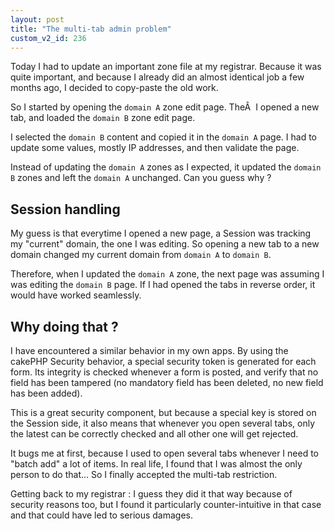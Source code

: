 ```yaml
---
layout: post
title: "The multi-tab admin problem"
custom_v2_id: 236
---
```


Today I had to update an important zone file at my registrar. Because it was
quite important, and because I already did an almost identical job a few
months ago, I decided to copy-paste the old work.

So I started by opening the `domain A` zone edit page. TheÂ  I opened a new
tab, and loaded the `domain B` zone edit page.

I selected the `domain B` content and copied it in the `domain A` page. I had
to update some values, mostly IP addresses, and then validate the page.

Instead of updating the `domain A` zones as I expected, it updated the `domain
B` zones and left the `domain A` unchanged. Can you guess why ?

## Session handling

My guess is that everytime I opened a new page, a Session was tracking my
"current" domain, the one I was editing. So opening a new tab to a new domain
changed my current domain from `domain A` to `domain B`.

Therefore, when I updated the `domain A` zone, the next page was assuming I
was editing the `domain B` page. If I had opened the tabs in reverse order, it
would have worked seamlessly.

## Why doing that ?

I have encountered a similar behavior in my own apps. By using the cakePHP
Security behavior, a special security token is generated for each form. Its
integrity is checked whenever a form is posted, and verify that no field has
been tampered (no mandatory field has been deleted, no new field has been
added).

This is a great security component, but because a special key is stored on the
Session side, it also means that whenever you open several tabs, only the
latest can be correctly checked and all other one will get rejected.

It bugs me at first, because I used to open several tabs whenever I need to
"batch add" a lot of items. In real life, I found that I was almost the only
person to do that... So I finally accepted the multi-tab restriction.

Getting back to my registrar : I guess they did it that way because of
security reasons too, but I found it particularly counter-intuitive in that
case and that could have led to serious damages.

